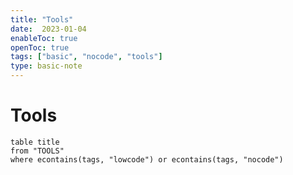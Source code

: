 ```yaml
---
title: "Tools"
date:  2023-01-04
enableToc: true
openToc: true
tags: ["basic", "nocode", "tools"]
type: basic-note
---
```

# Tools

```dataview
table title
from "TOOLS"
where econtains(tags, "lowcode") or econtains(tags, "nocode")
```
